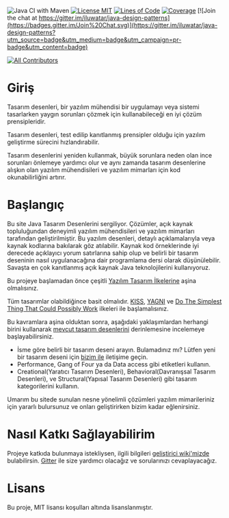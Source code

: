 <!-- Biçimlendirme nedeniyle bu satır boş bırakılmalıdır böylelikle hoş bir görüntüye sahip olabiliriz. örneğin web sitesi -->

![Java CI with Maven](https://github.com/iluwatar/java-design-patterns/workflows/Java%20CI%20with%20Maven/badge.svg)
[![License MIT](https://img.shields.io/badge/license-MIT-blue.svg)](https://raw.githubusercontent.com/iluwatar/java-design-patterns/master/LICENSE.md)
[![Lines of Code](https://sonarcloud.io/api/project_badges/measure?project=iluwatar_java-design-patterns&metric=ncloc)](https://sonarcloud.io/dashboard?id=iluwatar_java-design-patterns)
[![Coverage](https://sonarcloud.io/api/project_badges/measure?project=iluwatar_java-design-patterns&metric=coverage)](https://sonarcloud.io/dashboard?id=iluwatar_java-design-patterns)
[![Join the chat at https://gitter.im/iluwatar/java-design-patterns](https://badges.gitter.im/Join%20Chat.svg)](https://gitter.im/iluwatar/java-design-patterns?utm_source=badge&utm_medium=badge&utm_campaign=pr-badge&utm_content=badge)
<!-- ALL-CONTRIBUTORS-BADGE:START - Do not remove or modify this section -->
[![All Contributors](https://img.shields.io/badge/all_contributors-148-orange.svg?style=flat-square)](#contributors-)
<!-- ALL-CONTRIBUTORS-BADGE:END -->

# Giriş

Tasarım desenleri, bir yazılım mühendisi bir uygulamayı veya sistemi tasarlarken yaygın sorunları çözmek için
kullanabileceği en iyi çözüm prensipleridir.

Tasarım desenleri, test edilip kanıtlanmış prensipler olduğu için yazılım geliştirme sürecini hızlandırabilir.

Tasarım desenlerini yeniden kullanmak, büyük sorunlara neden olan ince sorunları önlemeye yardımcı olur ve aynı zamanda
tasarım desenlerine alışkın olan yazılım mühendisileri ve yazılım mimarları için kod okunabilirliğini artırır.

# Başlangıç

Bu site Java Tasarım Desenlerini sergiliyor. Çözümler, açık kaynak topluluğundan deneyimli yazılım mühendisileri ve
yazılım mimarları tarafından geliştirilmiştir. Bu yazılım desenleri, detaylı açıklamalarıyla veya kaynak kodlarına
bakılarak göz atılabilir. Kaynak kod örneklerinde iyi derecede açıklayıcı yorum satırlarına sahip olup ve belirli bir
tasarım deseninin nasıl uygulanacağına dair programlama dersi olarak düşünülebilir. Savaşta en çok kanıtlanmış açık
kaynak Java teknolojilerini kullanıyoruz.

Bu projeye başlamadan önce çeşitli [Yazılım Tasarım İlkelerine](https://java-design-patterns.com/principles/) aşina
olmalısınız.

Tüm tasarımlar olabildiğince basit
olmalıdır. [KISS](https://en.wikipedia.org/wiki/KISS_principle), [YAGNI](https://en.wikipedia.org/wiki/You_aren%27t_gonna_need_it)
ve [Do The Simplest Thing That Could Possibly Work](https://learning.oreilly.com/library/view/extreme-programming-pocket/9781449399849/ch17.html)
ilkeleri ile başlamalısınız.

Bu kavramlara aşina olduktan sonra, aşağıdaki yaklaşımlardan herhangi birini
kullanarak [mevcut tasarım desenlerini](https://java-design-patterns.com/patterns/) derinlemesine incelemeye
başlayabilirsiniz.

- İsme göre belirli bir tasarım deseni arayın. Bulamadınız mı? Lütfen yeni bir tasarım deseni
  için [bizim ile](https://github.com/iluwatar/java-design-patterns/issues) iletişime geçin.
- Performance, Gang of Four ya da Data access gibi etiketleri kullanın.
- Creational(Yaratıcı Tasarım Desenleri), Behavioral(Davranışsal Tasarım Desenleri), ve Structural(Yapısal Tasarım
  Desenleri) gibi tasarım kategorilerini kullanın.

Umarım bu sitede sunulan nesne yönelimli çözümleri yazılım mimarileriniz için yararlı bulursunuz ve onları geliştirirken
bizim kadar eğlenirsiniz.

# Nasıl Katkı Sağlayabilirim

Projeye katkıda bulunmaya istekliysen, ilgili
bilgileri [geliştirici wiki'mizde](https://github.com/iluwatar/java-design-patterns/wiki)
bulabilirsin. [Gitter](https://gitter.im/iluwatar/java-design-patterns) ile size yardımcı olacağız ve sorularınızı
cevaplayacağız.

# Lisans

Bu proje, MIT lisansı koşulları altında lisanslanmıştır.


